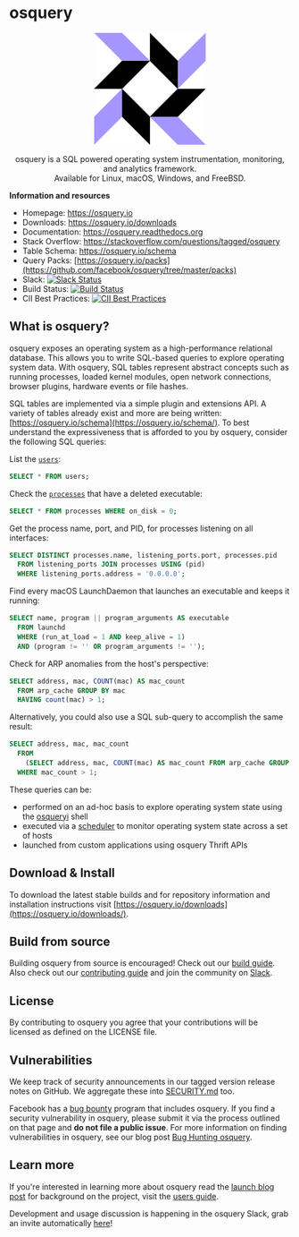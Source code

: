 # osquery

<p align="center">
<img alt="osquery logo" width="200"
src="https://github.com/facebook/osquery/raw/master/docs/img/logo-2x-dark.png" />
</p>

<p align="center">
osquery is a SQL powered operating system instrumentation, monitoring, and analytics framework.
<br>
Available for Linux, macOS, Windows, and FreeBSD.
</p>

**Information and resources**
- Homepage: https://osquery.io
- Downloads: https://osquery.io/downloads
- Documentation: https://osquery.readthedocs.org
- Stack Overflow: https://stackoverflow.com/questions/tagged/osquery
- Table Schema: https://osquery.io/schema
- Query Packs: [https://osquery.io/packs](https://github.com/facebook/osquery/tree/master/packs)
- Slack: [![Slack Status](https://osquery-slack.herokuapp.com/badge.svg)](https://osquery-slack.herokuapp.com)
- Build Status: [![Build Status](https://dev.azure.com/trailofbits/osquery/_apis/build/status/osquery?branchName=master)](https://dev.azure.com/trailofbits/osquery/_build/latest?definitionId=6&branchName=master)
- CII Best Practices: [![CII Best Practices](https://bestpractices.coreinfrastructure.org/projects/3125/badge)](https://bestpractices.coreinfrastructure.org/projects/3125)


## What is osquery?

osquery exposes an operating system as a high-performance relational database.  This allows you to
write SQL-based queries to explore operating system data.  With osquery, SQL tables represent
abstract concepts such as running processes, loaded kernel modules, open network connections,
browser plugins, hardware events or file hashes.

SQL tables are implemented via a simple plugin and extensions API. A variety of tables already exist
and more are being written: [https://osquery.io/schema](https://osquery.io/schema/). To best
understand the expressiveness that is afforded to you by osquery, consider the following SQL
queries:

List the [`users`](https://osquery.io/schema/current#users):
```sql
SELECT * FROM users;
```

Check the [`processes`](https://osquery.io/schema/current#processes) that have a deleted executable:
```sql
SELECT * FROM processes WHERE on_disk = 0;
```

Get the process name, port, and PID, for processes listening on all interfaces:
```sql
SELECT DISTINCT processes.name, listening_ports.port, processes.pid
  FROM listening_ports JOIN processes USING (pid)
  WHERE listening_ports.address = '0.0.0.0';
```

Find every macOS LaunchDaemon that launches an executable and keeps it running:
```sql
SELECT name, program || program_arguments AS executable
  FROM launchd
  WHERE (run_at_load = 1 AND keep_alive = 1)
  AND (program != '' OR program_arguments != '');
```

Check for ARP anomalies from the host's perspective:

```sql
SELECT address, mac, COUNT(mac) AS mac_count
  FROM arp_cache GROUP BY mac
  HAVING count(mac) > 1;
```

Alternatively, you could also use a SQL sub-query to accomplish the same result:

```sql
SELECT address, mac, mac_count
  FROM
    (SELECT address, mac, COUNT(mac) AS mac_count FROM arp_cache GROUP BY mac)
  WHERE mac_count > 1;
```

These queries can be:
* performed on an ad-hoc basis to explore operating system state using the
  [osqueryi](https://osquery.readthedocs.org/en/latest/introduction/using-osqueryi/) shell
* executed via a [scheduler](https://osquery.readthedocs.org/en/latest/introduction/using-osqueryd/)
  to monitor operating system state across a set of hosts
* launched from custom applications using osquery Thrift APIs

## Download & Install

To download the latest stable builds and for repository information and installation instructions
visit [https://osquery.io/downloads](https://osquery.io/downloads/).

## Build from source

Building osquery from source is encouraged! Check out our [build guide](https://osquery.readthedocs.io/en/latest/development/building/). Also check out our [contributing guide](CONTRIBUTING.md) and join the community on [Slack](https://slack.osquery.io).

## License

By contributing to osquery you agree that your contributions will be licensed as defined on the
LICENSE file.

## Vulnerabilities

We keep track of security announcements in our tagged version release notes on GitHub. We aggregate
these into [SECURITY.md](SECURITY.md) too.

Facebook has a [bug bounty](https://www.facebook.com/whitehat/) program that includes osquery. If
you find a security vulnerability in osquery, please submit it via the process outlined on that page
and **do not file a public issue**. For more information on finding vulnerabilities in osquery, see
our blog post [Bug Hunting
osquery](https://www.facebook.com/notes/facebook-bug-bounty/bug-hunting-osquery/954850014529225).

## Learn more

If you're interested in learning more about osquery read the [launch blog
post](https://code.facebook.com/posts/844436395567983/introducing-osquery/) for background on the
project, visit the [users guide](https://osquery.readthedocs.org/).

Development and usage discussion is happening in the osquery Slack, grab an invite automatically
[here](https://slack.osquery.io)!
